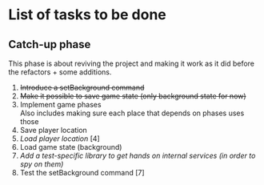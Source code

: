 # List of tasks to be done

## Catch-up phase

This phase is about reviving the project and making it work as it did before the refactors + some additions.

1. ~~Introduce a setBackground command~~
2. ~~Make it possible to save game state (only background state for now)~~
3. Implement game phases  
   Also includes making sure each place that depends on phases uses those
4. Save player location
5. _Load player location_ \[4\]
6. Load game state (background)
7. _Add a test-specific library to get hands on internal services (in order to spy on them)_
8. Test the setBackground command \[7\]